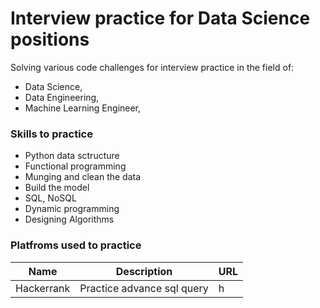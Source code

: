# Interview practice for Data Science positions

Solving various code challenges for interview practice in the field of: 
 - Data Science, 
 - Data Engineering, 
 - Machine Learning Engineer,

### Skills to practice

 - Python data sctructure
 - Functional programming
 - Munging and clean the data
 - Build the model
 - SQL, NoSQL
 - Dynamic programming
 - Designing Algorithms

### Platfroms used to practice

| Name | Description | URL
| ------ | ------ | -------
| Hackerrank | Practice advance sql query | h